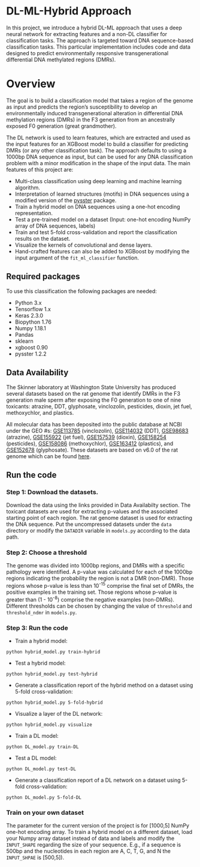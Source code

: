 # DL-ML-Hybrid Approach

In this project, we introduce a hybrid DL-ML approach that uses a deep neural network for extracting features and a non-DL classifier for classification tasks. The approach is targeted toward DNA sequence-based classification tasks. This particular implementation includes code and data designed to predict environmentally responsive transgenerational differential DNA methylated regions (DMRs). 

# Overview

The goal is to build a classification model that takes a region of the genome as input and predicts the region’s susceptibility to develop an environmentally induced transgenerational alteration in differential DNA methylation regions (DMRs) in the F3 generation from an ancestrally exposed F0 generation (great grandmother). 

The DL network is used to learn features, which are extracted and used as the input features for an XGBoost model to build a classifier for predicting DMRs (or any other classification task). The approach defaults to using a 1000bp DNA sequence as input, but can be used for any DNA classification problem with a minor modification in the shape of the input data. The main features of this project are: 

* Multi-class classification using deep learning and machine learning algorithm.
* Interpretation of learned structures (motifs) in DNA sequences using a modified version of the [pysster](https://github.com/budach/pysster) package.
* Train a hybrid model on DNA sequences using a one-hot encoding representation. 
* Test a pre-trained model on a dataset (Input: one-hot encoding NumPy array of DNA sequences, labels)
* Train and test 5-fold cross-validation and report the classification results on the dataset. 
* Visualize the kernels of convolutional and dense layers.
* Hand-crafted features can also be added to XGBoost by modifying the input argument of the `fit_ml_classifier` function.

## Required packages

To use this classification the following packages are needed: 

* Python 3.x
* Tensorflow 1.x
* Keras 2.3.0
* Biopython 1.76
* Numpy 1.18.1
* Pandas 
* sklearn
* xgboost 0.90
* pysster 1.2.2

## Data Availability 

The Skinner laboratory at Washington State University has produced several datasets based on the rat genome that identify DMRs in the F3 generation male sperm after exposing the F0 generation to one of nine toxicants: atrazine, DDT, glyphosate, vinclozolin, pesticides, dioxin, jet fuel, methoxychlor, and plastics.

All molecular data has been deposited into the public database at NCBI under the GEO #s: [GSE113785](https://www.ncbi.nlm.nih.gov/geo/query/acc.cgi?acc=GSE113785) (vinclozolin), [GSE114032](https://www.ncbi.nlm.nih.gov/geo/query/acc.cgi?acc=GSE114032) (DDT), [GSE98683](https://www.ncbi.nlm.nih.gov/geo/query/acc.cgi?acc=GSE98683) (atrazine), [GSE155922](https://www.ncbi.nlm.nih.gov/geo/query/acc.cgi?acc=GSE155922) (jet fuel), [GSE157539](https://www.ncbi.nlm.nih.gov/geo/query/acc.cgi?acc=GSE157539) (dioxin), [GSE158254](https://www.ncbi.nlm.nih.gov/geo/query/acc.cgi?acc=GSE158254) (pesticides), [GSE158086](https://www.ncbi.nlm.nih.gov/geo/query/acc.cgi?acc=GSE158086) (methoxychlor), [GSE163412](https://www.ncbi.nlm.nih.gov/geo/query/acc.cgi?acc=GSE163412) (plastics), and [GSE152678](https://www.ncbi.nlm.nih.gov/geo/query/acc.cgi?acc=GSE152678) (glyphosate). These datasets are based on v6.0 of the rat genome which can be found [here](https://ftp.ensembl.org/pub/release-104/fasta/rattus_norvegicus/dna/). 

## Run the code

### Step 1: Download the datasets. 

Download the data using the links provided in Data Availabilty section. The toxicant datasets are used for extracting p-values and the associated starting point of each region. The rat genome dataset is used for extracting the DNA sequence. Put the uncompressed datasets under the `data` directory or modify the `DATADIR` variable in `models.py` according to the data path.

### Step 2: Choose a threshold 

The genome was divided into 1000bp regions, and DMRs with a specific pathology were identified. A p-value was calculated for each of the 1000bp regions indicating the probability the region is not a DMR (non-DMR). Those regions whose p-value is less than 10<sup>-15</sup> comprise the final set of DMRs, the positive examples in the training set. Those regions whose p-value is greater than (1 - 10<sup>-8</sup>) comprise the negative examples (non-DMRs). Different thresholds can be chosen by changing the value of `threshold` and `threshold_ndmr` in `models.py`.

### Step 3: Run the code 

* Train a hybrid model: 

`python hybrid_model.py train-hybrid`

* Test a hybrid model: 

`python hybrid_model.py test-hybrid`

* Generate a classification report of the hybrid method on a dataset using 5-fold cross-validation: 

`python hybrid_model.py 5-fold-hybrid`

* Visualize a layer of the DL network:

`python hybrid_model.py visualize`

* Train a DL model:

`python DL_model.py train-DL`

* Test a DL model:

`python DL_model.py test-DL`

* Generate a classification report of a DL network on a dataset using 5-fold cross-validation:

`python DL_model.py 5-fold-DL`

### Train on your own dataset 

The parameter for the current version of the project is for [1000,5] NumPy one-hot encoding array. To train a hybrid model on a different dataset, load your Numpy array dataset instead of data and labels and modify the `INPUT_SHAPE` regarding the size of your sequence. E.g., if a sequence is 500bp and the nucleotides in each region are A, C, T, G, and N the `INPUT_SHPAE` is [500,5]).

